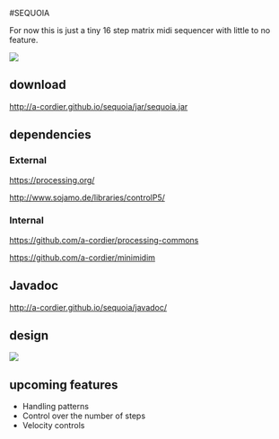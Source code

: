 #SEQUOIA

For now this is just a tiny 16 step matrix midi sequencer with
little to no feature. 

![](http://a-cordier.github.io/sequoia/img/sequoia.png)


## download

http://a-cordier.github.io/sequoia/jar/sequoia.jar

## dependencies

### External

https://processing.org/

http://www.sojamo.de/libraries/controlP5/


### Internal

https://github.com/a-cordier/processing-commons

https://github.com/a-cordier/minimidim


## Javadoc

http://a-cordier.github.io/sequoia/javadoc/

## design

![](http://a-cordier.github.io/sequoia/diagrams/sequoia-mvc.png)

## upcoming features
 
 - Handling patterns
 - Control over the number of steps
 - Velocity controls

 
